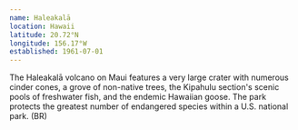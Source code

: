 ```yaml
---
name: Haleakalā
location: Hawaii
latitude: 20.72°N
longitude: 156.17°W
established: 1961-07-01
---
```


The Haleakalā volcano on Maui features a very large crater with numerous cinder cones, a grove of non-native trees, the Kipahulu section's scenic pools of freshwater fish, and the endemic Hawaiian goose. The park protects the greatest number of endangered species within a U.S. national park. (BR)
